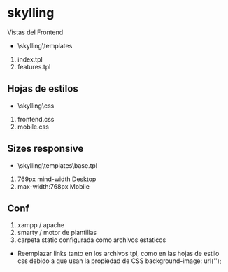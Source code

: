 # skylling

Vistas del Frontend

* \skylling\templates

1. index.tpl 
2. features.tpl

## Hojas de estilos

* \skylling\css

1. frontend.css
2. mobile.css

## Sizes responsive

* \skylling\templates\base.tpl

1. 769px mind-width Desktop
2. max-width:768px Mobile


## Conf
1. xampp / apache
2. smarty /  motor de plantillas
3. carpeta static configurada como archivos estaticos

* Reemplazar links tanto en los archivos tpl, como en las hojas de estilo css debido a que usan
la propiedad de CSS background-image: url('');

